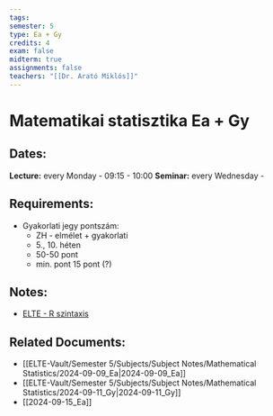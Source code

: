 ```yaml
---
tags: 
semester: 5
type: Ea + Gy
credits: 4
exam: false
midterm: true
assignments: false
teachers: "[[Dr. Arató Miklós]]"
---
```

# Matematikai statisztika Ea + Gy 
## Dates:
**Lecture:** every Monday - 09:15 - 10:00
**Seminar:** every Wednesday - 
## Requirements:
- Gyakorlati jegy pontszám:
	- ZH - elmélet + gyakorlati
	- 5., 10. héten
	- 50-50 pont
	- min. pont 15 pont (?)
## Notes:
- [ELTE - R szintaxis](http://zempleni.elte.hu/Stat_R_Prohle_Zempleni)
## Related Documents:
- [[ELTE-Vault/Semester 5/Subjects/Subject Notes/Mathematical Statistics/2024-09-09_Ea|2024-09-09_Ea]]
- [[ELTE-Vault/Semester 5/Subjects/Subject Notes/Mathematical Statistics/2024-09-11_Gy|2024-09-11_Gy]]
- [[2024-09-15_Ea]]
